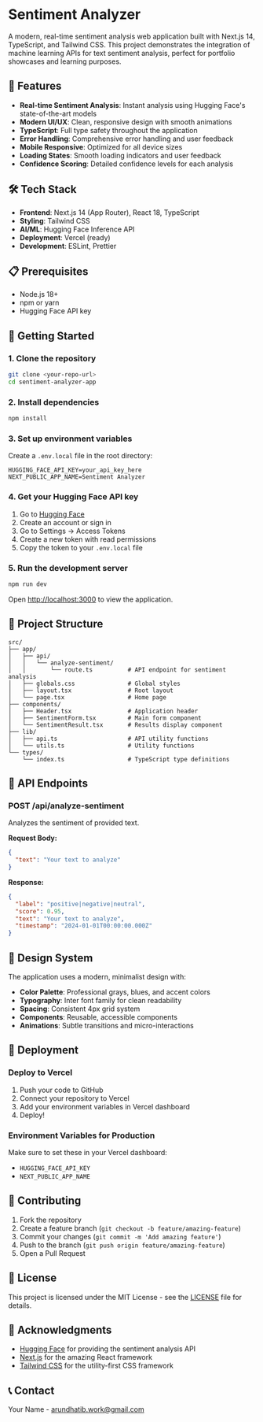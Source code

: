 # Sentiment Analyzer

A modern, real-time sentiment analysis web application built with Next.js 14, TypeScript, and Tailwind CSS. This project demonstrates the integration of machine learning APIs for text sentiment analysis, perfect for portfolio showcases and learning purposes.

## 🚀 Features

- **Real-time Sentiment Analysis**: Instant analysis using Hugging Face's state-of-the-art models
- **Modern UI/UX**: Clean, responsive design with smooth animations
- **TypeScript**: Full type safety throughout the application
- **Error Handling**: Comprehensive error handling and user feedback
- **Mobile Responsive**: Optimized for all device sizes
- **Loading States**: Smooth loading indicators and user feedback
- **Confidence Scoring**: Detailed confidence levels for each analysis

## 🛠️ Tech Stack

- **Frontend**: Next.js 14 (App Router), React 18, TypeScript
- **Styling**: Tailwind CSS
- **AI/ML**: Hugging Face Inference API
- **Deployment**: Vercel (ready)
- **Development**: ESLint, Prettier

## 📋 Prerequisites

- Node.js 18+ 
- npm or yarn
- Hugging Face API key

## 🚀 Getting Started

### 1. Clone the repository

```bash
git clone <your-repo-url>
cd sentiment-analyzer-app
```

### 2. Install dependencies

```bash
npm install
```

### 3. Set up environment variables

Create a `.env.local` file in the root directory:

```env
HUGGING_FACE_API_KEY=your_api_key_here
NEXT_PUBLIC_APP_NAME=Sentiment Analyzer
```

### 4. Get your Hugging Face API key

1. Go to [Hugging Face](https://huggingface.co/)
2. Create an account or sign in
3. Go to Settings → Access Tokens
4. Create a new token with read permissions
5. Copy the token to your `.env.local` file

### 5. Run the development server

```bash
npm run dev
```

Open [http://localhost:3000](http://localhost:3000) to view the application.

## 📁 Project Structure

```
src/
├── app/
│   ├── api/
│   │   └── analyze-sentiment/
│   │       └── route.ts          # API endpoint for sentiment analysis
│   ├── globals.css               # Global styles
│   ├── layout.tsx                # Root layout
│   └── page.tsx                  # Home page
├── components/
│   ├── Header.tsx                # Application header
│   ├── SentimentForm.tsx         # Main form component
│   └── SentimentResult.tsx       # Results display component
├── lib/
│   ├── api.ts                    # API utility functions
│   └── utils.ts                  # Utility functions
└── types/
    └── index.ts                  # TypeScript type definitions
```

## 🔧 API Endpoints

### POST /api/analyze-sentiment

Analyzes the sentiment of provided text.

**Request Body:**
```json
{
  "text": "Your text to analyze"
}
```

**Response:**
```json
{
  "label": "positive|negative|neutral",
  "score": 0.95,
  "text": "Your text to analyze",
  "timestamp": "2024-01-01T00:00:00.000Z"
}
```

## 🎨 Design System

The application uses a modern, minimalist design with:

- **Color Palette**: Professional grays, blues, and accent colors
- **Typography**: Inter font family for clean readability
- **Spacing**: Consistent 4px grid system
- **Components**: Reusable, accessible components
- **Animations**: Subtle transitions and micro-interactions

## 🚀 Deployment

### Deploy to Vercel

1. Push your code to GitHub
2. Connect your repository to Vercel
3. Add your environment variables in Vercel dashboard
4. Deploy!

### Environment Variables for Production

Make sure to set these in your Vercel dashboard:
- `HUGGING_FACE_API_KEY`
- `NEXT_PUBLIC_APP_NAME`

## 🤝 Contributing

1. Fork the repository
2. Create a feature branch (`git checkout -b feature/amazing-feature`)
3. Commit your changes (`git commit -m 'Add amazing feature'`)
4. Push to the branch (`git push origin feature/amazing-feature`)
5. Open a Pull Request

## 📝 License

This project is licensed under the MIT License - see the [LICENSE](LICENSE) file for details.

## 🙏 Acknowledgments

- [Hugging Face](https://huggingface.co/) for providing the sentiment analysis API
- [Next.js](https://nextjs.org/) for the amazing React framework
- [Tailwind CSS](https://tailwindcss.com/) for the utility-first CSS framework

## 📞 Contact

Your Name - [arundhatib.work@gmail.com](mailto:arundhatib.work@gmail.com)
